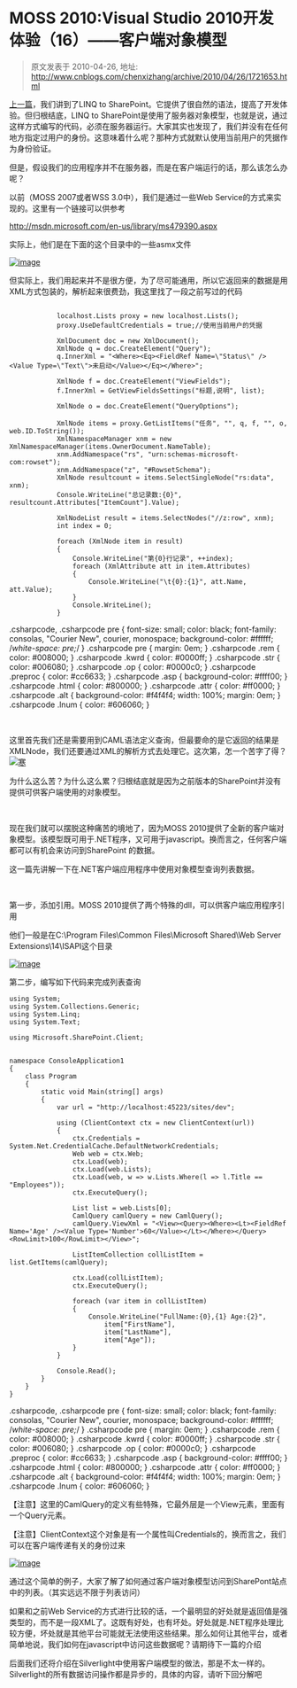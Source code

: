 # MOSS 2010:Visual Studio 2010开发体验（16）——客户端对象模型 
> 原文发表于 2010-04-26, 地址: http://www.cnblogs.com/chenxizhang/archive/2010/04/26/1721653.html 


[上一篇](http://www.cnblogs.com/chenxizhang/archive/2010/04/26/1721573.html)，我们讲到了LINQ to SharePoint。它提供了很自然的语法，提高了开发体验。但归根结底，LINQ to SharePoint是使用了服务器对象模型，也就是说，通过这样方式编写的代码，必须在服务器运行。大家其实也发现了，我们并没有在任何地方指定过用户的身份。这意味着什么呢？那种方式就默认使用当前用户的凭据作为身份验证。

 但是，假设我们的应用程序并不在服务器，而是在客户端运行的话，那么该怎么办呢？

 以前（MOSS 2007或者WSS 3.0中），我们是通过一些Web Service的方式来实现的。这里有一个链接可以供参考

 <http://msdn.microsoft.com/en-us/library/ms479390.aspx>

 实际上，他们是在下面的这个目录中的一些asmx文件

 [![image](./images/1721653-image_thumb.png "image")](http://images.cnblogs.com/cnblogs_com/chenxizhang/WindowsLiveWriter/MOSS2010VisualStudio201016_14CB1/image_2.png) 

 但实际上，我们用起来并不是很方便，为了尽可能通用，所以它返回来的数据是用XML方式包装的，解析起来很费劲，我这里找了一段之前写过的代码


```

            localhost.Lists proxy = new localhost.Lists();
            proxy.UseDefaultCredentials = true;//使用当前用户的凭据

            XmlDocument doc = new XmlDocument();
            XmlNode q = doc.CreateElement("Query");
            q.InnerXml = "<Where><Eq><FieldRef Name=\"Status\" /><Value Type=\"Text\">未启动</Value></Eq></Where>";

            XmlNode f = doc.CreateElement("ViewFields");
            f.InnerXml = GetViewFieldsSettings("标题,说明", list);

            XmlNode o = doc.CreateElement("QueryOptions");

            XmlNode items = proxy.GetListItems("任务", "", q, f, "", o, web.ID.ToString());
            XmlNamespaceManager xnm = new XmlNamespaceManager(items.OwnerDocument.NameTable);
            xnm.AddNamespace("rs", "urn:schemas-microsoft-com:rowset");
            xnm.AddNamespace("z", "#RowsetSchema");
            XmlNode resultcount = items.SelectSingleNode("rs:data", xnm);
            Console.WriteLine("总记录数:{0}", resultcount.Attributes["ItemCount"].Value);

            XmlNodeList result = items.SelectNodes("//z:row", xnm);
            int index = 0;

            foreach (XmlNode item in result)
            {
                Console.WriteLine("第{0}行记录", ++index);
                foreach (XmlAttribute att in item.Attributes)
                {
                    Console.WriteLine("\t{0}:{1}", att.Name, att.Value);
                }
                Console.WriteLine();
            }

```

.csharpcode, .csharpcode pre
{
 font-size: small;
 color: black;
 font-family: consolas, "Courier New", courier, monospace;
 background-color: #ffffff;
 /*white-space: pre;*/
}
.csharpcode pre { margin: 0em; }
.csharpcode .rem { color: #008000; }
.csharpcode .kwrd { color: #0000ff; }
.csharpcode .str { color: #006080; }
.csharpcode .op { color: #0000c0; }
.csharpcode .preproc { color: #cc6633; }
.csharpcode .asp { background-color: #ffff00; }
.csharpcode .html { color: #800000; }
.csharpcode .attr { color: #ff0000; }
.csharpcode .alt 
{
 background-color: #f4f4f4;
 width: 100%;
 margin: 0em;
}
.csharpcode .lnum { color: #606060; }

 


这里首先我们还是需要用到CAML语法定义查询，但最要命的是它返回的结果是XMLNode，我们还要通过XML的解析方式去处理它。这次第，怎一个苦字了得？[![寒](./images/1721653-%E5%AF%92_thumb.gif "寒")](http://images.cnblogs.com/cnblogs_com/chenxizhang/WindowsLiveWriter/MOSS2010VisualStudio201016_14CB1/%E5%AF%92_2.gif) 


为什么这么苦？为什么这么累？归根结底就是因为之前版本的SharePoint并没有提供可供客户端使用的对象模型。


 


现在我们就可以摆脱这种痛苦的境地了，因为MOSS 2010提供了全新的客户端对象模型。该模型既可用于.NET程序，又可用于javascript。换而言之，任何客户端都可以有机会来访问到SharePoint 的数据。


这一篇先讲解一下在.NET客户端应用程序中使用对象模型查询列表数据。


 


第一步，添加引用。MOSS 2010提供了两个特殊的dll，可以供客户端应用程序引用


他们一般是在C:\Program Files\Common Files\Microsoft Shared\Web Server Extensions\14\ISAPI这个目录


[![image](./images/1721653-image_thumb_1.png "image")](http://images.cnblogs.com/cnblogs_com/chenxizhang/WindowsLiveWriter/MOSS2010VisualStudio201016_14CB1/image_4.png) 


第二步，编写如下代码来完成列表查询


```
using System;
using System.Collections.Generic;
using System.Linq;
using System.Text;

using Microsoft.SharePoint.Client;


namespace ConsoleApplication1
{
    class Program
    {
        static void Main(string[] args)
        {
            var url = "http://localhost:45223/sites/dev";

            using (ClientContext ctx = new ClientContext(url))
            {
                ctx.Credentials = System.Net.CredentialCache.DefaultNetworkCredentials;
                Web web = ctx.Web;
                ctx.Load(web);
                ctx.Load(web.Lists);
                ctx.Load(web, w => w.Lists.Where(l => l.Title == "Employees"));
                ctx.ExecuteQuery();

                List list = web.Lists[0];
                CamlQuery camlQuery = new CamlQuery();
                camlQuery.ViewXml = "<View><Query><Where><Lt><FieldRef Name='Age' /><Value Type='Number'>60</Value></Lt></Where></Query><RowLimit>100</RowLimit></View>";

                ListItemCollection collListItem = list.GetItems(camlQuery);

                ctx.Load(collListItem);
                ctx.ExecuteQuery();

                foreach (var item in collListItem)
                {
                    Console.WriteLine("FullName:{0},{1} Age:{2}",
                        item["FirstName"],
                        item["LastName"],
                        item["Age"]);
                }
            }

            Console.Read();
        }
    }
}

```

.csharpcode, .csharpcode pre
{
 font-size: small;
 color: black;
 font-family: consolas, "Courier New", courier, monospace;
 background-color: #ffffff;
 /*white-space: pre;*/
}
.csharpcode pre { margin: 0em; }
.csharpcode .rem { color: #008000; }
.csharpcode .kwrd { color: #0000ff; }
.csharpcode .str { color: #006080; }
.csharpcode .op { color: #0000c0; }
.csharpcode .preproc { color: #cc6633; }
.csharpcode .asp { background-color: #ffff00; }
.csharpcode .html { color: #800000; }
.csharpcode .attr { color: #ff0000; }
.csharpcode .alt 
{
 background-color: #f4f4f4;
 width: 100%;
 margin: 0em;
}
.csharpcode .lnum { color: #606060; }

【注意】这里的CamlQuery的定义有些特殊，它最外层是一个View元素，里面有一个Query元素。


【注意】ClientContext这个对象是有一个属性叫Credentials的，换而言之，我们可以在客户端传递有关的身份过来


[![image](./images/1721653-image_thumb_2.png "image")](http://images.cnblogs.com/cnblogs_com/chenxizhang/WindowsLiveWriter/MOSS2010VisualStudio201016_14CB1/image_6.png) 


通过这个简单的例子，大家了解了如何通过客户端对象模型访问到SharePont站点中的列表。（其实远远不限于列表访问）


如果和之前Web Service的方式进行比较的话，一个最明显的好处就是返回值是强类型的，而不是一段XML了。这既有好处，也有坏处。好处就是.NET程序处理比较方便，坏处就是其他平台可能就无法使用这些结果。那么如何让其他平台，或者简单地说，我们如何在javascript中访问这些数据呢？请期待下一篇的介绍


后面我们还将介绍在Silverlight中使用客户端模型的做法，那是不太一样的。Silverlight的所有数据访问操作都是异步的，具体的内容，请听下回分解吧

